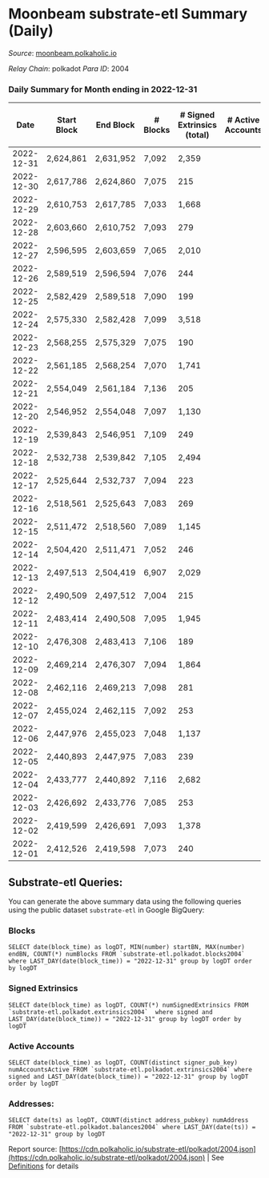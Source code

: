 # Moonbeam substrate-etl Summary (Daily)

_Source_: [moonbeam.polkaholic.io](https://moonbeam.polkaholic.io)

*Relay Chain*: polkadot
*Para ID*: 2004



### Daily Summary for Month ending in 2022-12-31


| Date | Start Block | End Block | # Blocks | # Signed Extrinsics (total) | # Active Accounts | # Passive | # New | # Addresses with Balances | # Events | # Transfers | # XCM Transfers In | # XCM Transfers Out |
| ---- | ----------- | --------- | -------- | --------------------------- | ----------------- | --------- | ----- | ------------------------- | -------- | ----------- | ------------------ | ------------------- |
| 2022-12-31 | 2,624,861 | 2,631,952 | 7,092  | 2,359 |  |  |  | 1,576,832 | 541,681 | 10,194 ($1,569,936.42) | 63 ($229,506.49) | 70 ($134,547.34) |
| 2022-12-30 | 2,617,786 | 2,624,860 | 7,075  | 215 |  |  |  |  | 488,623 | 6,721 ($1,480,851.61) | 69 ($88,308.03) | 73 ($114,647.95) |
| 2022-12-29 | 2,610,753 | 2,617,785 | 7,033  | 1,668 |  |  |  | 1,528,609 | 494,946 | 9,003 ($1,298,738.21) | 77 ($93,901.72) | 76 ($157,655.58) |
| 2022-12-28 | 2,603,660 | 2,610,752 | 7,093  | 279 |  |  |  | 1,509,091 | 467,505 | 7,545 ($1,496,696.53) | 114 ($368,882.84) | 76 ($167,924.31) |
| 2022-12-27 | 2,596,595 | 2,603,659 | 7,065  | 2,010 |  |  |  | 1,499,251 | 469,926 | 10,661 ($2,432,063.62) | 84 ($213,251.40) | 76 ($97,509.34) |
| 2022-12-26 | 2,589,519 | 2,596,594 | 7,076  | 244 |  |  |  | 1,495,605 | 466,097 | 7,355 ($3,537,196.33) | 84 ($102,842.80) | 72 ($53,860.36) |
| 2022-12-25 | 2,582,429 | 2,589,518 | 7,090  | 199 |  |  |  | 1,493,732 | 604,583 | 7,971 ($3,127,082.89) | 43 ($22,350.13) | 58 ($2,017,258.29) |
| 2022-12-24 | 2,575,330 | 2,582,428 | 7,099  | 3,518 |  |  |  | 1,479,371 | 819,830 | 29,413 ($1,296,384.93) | 58 ($43,161.27) | 59 ($102,476.18) |
| 2022-12-23 | 2,568,255 | 2,575,329 | 7,075  | 190 |  |  |  | 1,455,602 | 808,794 | 27,225 ($1,165,876.74) | 70 ($93,389.63) | 61 ($72,747.68) |
| 2022-12-22 | 2,561,185 | 2,568,254 | 7,070  | 1,741 |  |  |  | 1,426,904 | 699,037 | 17,996 ($7,539,540.01) | 56 ($59,816.54) | 55 ($19,758.13) |
| 2022-12-21 | 2,554,049 | 2,561,184 | 7,136  | 205 |  |  |  | 1,414,784 | 475,946 | 9,370 ($1,559,784.72) | 80 ($36,317.10) | 72 ($80,784.85) |
| 2022-12-20 | 2,546,952 | 2,554,048 | 7,097  | 1,130 |  |  |  | 1,412,658 | 484,882 | 8,131 ($1,926,649.22) | 90 ($391,634.73) | 55 ($32,113.37) |
| 2022-12-19 | 2,539,843 | 2,546,951 | 7,109  | 249 |  |  |  | 1,399,088 | 533,495 | 17,505 ($1,590,084.85) | 66 ($31,591.12) | 84 ($115,626.28) |
| 2022-12-18 | 2,532,738 | 2,539,842 | 7,105  | 2,494 |  |  |  | 1,388,121 | 521,169 | 12,051 ($1,667,764.55) | 92 ($152,137.05) | 53 ($34,937.41) |
| 2022-12-17 | 2,525,644 | 2,532,737 | 7,094  | 223 |  |  |  | 1,382,379 | 494,766 | 11,385 ($1,947,257.30) | 116 ($120,935.71) | 104 ($87,847.10) |
| 2022-12-16 | 2,518,561 | 2,525,643 | 7,083  | 269 |  |  |  | 1,377,204 | 569,302 | 10,450 ($4,475,114.93) | 131 ($107,373.76) | 120 ($80,735.60) |
| 2022-12-15 | 2,511,472 | 2,518,560 | 7,089  | 1,145 |  |  |  |  | 525,824 | 10,397 ($2,979,272.48) | 73 ($188,057.13) | 76 ($194,770.95) |
| 2022-12-14 | 2,504,420 | 2,511,471 | 7,052  | 246 |  |  |  | 1,364,369 | 474,422 | 9,160 ($3,766,057.73) | 90 ($130,994.64) | 82 ($127,084.54) |
| 2022-12-13 | 2,497,513 | 2,504,419 | 6,907  | 2,029 |  |  |  | 1,360,019 | 596,446 | 14,546 ($14,183,565.67) | 116 ($527,289.14) | 129 ($641,474.01) |
| 2022-12-12 | 2,490,509 | 2,497,512 | 7,004  | 215 |  |  |  |  | 519,326 | 9,983 ($5,006,551.87) | 76 ($120,428.29) | 82 ($246,122.17) |
| 2022-12-11 | 2,483,414 | 2,490,508 | 7,095  | 1,945 |  |  |  |  | 495,082 | 10,270 ($10,135,939.28) | 90 ($538,475.85) | 74 ($40,489.99) |
| 2022-12-10 | 2,476,308 | 2,483,413 | 7,106  | 189 |  |  |  |  | 509,482 | 9,058 ($4,066,316.63) | 77 ($291,070.91) | 107 ($222,307.20) |
| 2022-12-09 | 2,469,214 | 2,476,307 | 7,094  | 1,864 |  |  |  | 1,327,358 | 572,331 | 11,531 ($2,557,418.20) | 71 ($539,829.64) | 77 ($57,456.31) |
| 2022-12-08 | 2,462,116 | 2,469,213 | 7,098  | 281 |  |  |  | 1,325,522 | 555,546 | 11,472 ($3,015,879.74) | 115 ($278,089.15) | 94 ($334,710.10) |
| 2022-12-07 | 2,455,024 | 2,462,115 | 7,092  | 253 |  |  |  |  | 567,527 | 13,079 ($5,109,530.45) | 121 ($431,068.53) | 99 ($36,860.19) |
| 2022-12-06 | 2,447,976 | 2,455,023 | 7,048  | 1,137 |  |  |  | 1,313,828 | 578,572 | 13,570 ($8,756,635.95) | 137 ($197,643.93) | 122 ($92,512.68) |
| 2022-12-05 | 2,440,893 | 2,447,975 | 7,083  | 239 |  |  |  | 1,308,269 | 574,769 | 11,772 ($10,828,848.97) | 128 ($235,061.11) | 131 ($263,232.36) |
| 2022-12-04 | 2,433,777 | 2,440,892 | 7,116  | 2,682 |  |  |  |  | 505,015 | 12,525 ($4,771,444.53) | 74 ($515,747.42) | 108 ($315,187.54) |
| 2022-12-03 | 2,426,692 | 2,433,776 | 7,085  | 253 |  |  |  | 1,304,360 | 595,530 | 14,860 ($9,690,023.43) | 105 ($272,574.52) | 98 ($176,560.65) |
| 2022-12-02 | 2,419,599 | 2,426,691 | 7,093  | 1,378 |  |  |  |  | 661,204 | 17,950 ($11,152,054.34) | 199 ($309,719.89) | 183 ($517,561.49) |
| 2022-12-01 | 2,412,526 | 2,419,598 | 7,073  | 240 |  |  |  | 1,292,080 | 514,849 | 10,385 ($3,803,001.82) | 109 ($135,183.10) | 97 ($197,432.28) |

## Substrate-etl Queries:
You can generate the above summary data using the following queries using the public dataset `substrate-etl` in Google BigQuery:


### Blocks
```
SELECT date(block_time) as logDT, MIN(number) startBN, MAX(number) endBN, COUNT(*) numBlocks FROM `substrate-etl.polkadot.blocks2004`  where LAST_DAY(date(block_time)) = "2022-12-31" group by logDT order by logDT
```


### Signed Extrinsics
```
SELECT date(block_time) as logDT, COUNT(*) numSignedExtrinsics FROM `substrate-etl.polkadot.extrinsics2004`  where signed and LAST_DAY(date(block_time)) = "2022-12-31" group by logDT order by logDT
```


### Active Accounts
```
SELECT date(block_time) as logDT, COUNT(distinct signer_pub_key) numAccountsActive FROM `substrate-etl.polkadot.extrinsics2004` where signed and LAST_DAY(date(block_time)) = "2022-12-31" group by logDT order by logDT
```


### Addresses:
```
SELECT date(ts) as logDT, COUNT(distinct address_pubkey) numAddress FROM `substrate-etl.polkadot.balances2004` where LAST_DAY(date(ts)) = "2022-12-31" group by logDT
```



Report source: [https://cdn.polkaholic.io/substrate-etl/polkadot/2004.json](https://cdn.polkaholic.io/substrate-etl/polkadot/2004.json) | See [Definitions](/DEFINITIONS.md) for details
